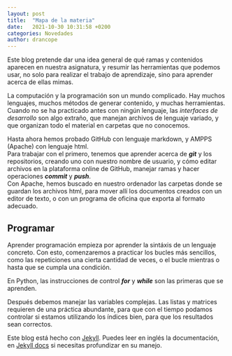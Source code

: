 ```yaml
---
layout: post
title:  "Mapa de la materia"
date:   2021-10-30 10:31:58 +0200
categories: Novedades
author: drancope
---
```

Este blog pretende dar una idea general de qué ramas y contenidos aparecen en nuestra asignatura, y resumir las herramientas que podemos usar, no solo para realizar el trabajo de aprendizaje, sino para aprender acerca de ellas mimas.

La computación y la programación son un mundo complicado. Hay muchos lenguajes, muchos métodos de generar contenido, y muchas herramientas.
Cuando no se ha practicado antes con ningún lenguaje, las *interfaces de desarrollo* son algo extraño, que manejan archivos de lenguaje variado, y que organizan todo el material en carpetas que no conocemos.

<div class="bloque">
Hasta ahora hemos probado GitHub con lenguaje markdown, y AMPPS (Apache) con lenguaje html.<br>
Para trabajar con el primero, tenemos que aprender acerca de <b><em>git</em></b> y los repositorios, creando uno con nuestro nombre de usuario, y cómo editar archivos en la plataforma online de GitHub, manejar ramas y hacer operaciones <b><em>commit</em></b> y <b><em>push</em></b>.<br>
Con Apache, hemos buscado en nuestro ordenador las carpetas donde se guardan los archivos
html, para mover allí los documentos creados con un editor de texto, o con un programa de
oficina que exporta al formato adecuado.
</div>

## Programar

Aprender programación empieza por aprender la sintáxis de un lenguaje concreto. Con esto, comenzaremos a practicar los bucles más sencillos, como las repeticiones una cierta cantidad de veces, o el bucle mientras o hasta que se cumpla una condición.

<div class="bloque">
En Python, las instrucciones de control <b><em>for</em></b> y <b><em>while</em></b> son las primeras que se aprenden.
</div>

Después debemos manejar las variables complejas. Las listas y matrices requieren de una práctica abundante, para que con el tiempo podamos controlar si estamos utilizando los índices bien, para que los resultados sean correctos.

Este blog está hecho con [Jekyll][jekyll]. Puedes leer en inglés la documentación, en [Jekyll docs][jekyll-docs] si necesitas profundizar en su manejo.

[jekyll]: https://jekyllrb.com
[jekyll-docs]: https://jekyllrb.com/docs/home
